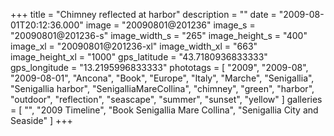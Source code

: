 +++
title = "Chimney reflected at harbor"
description = ""
date = "2009-08-01T20:12:36.000"
image = "20090801@201236"
image_s = "20090801@201236-s"
image_width_s = "265"
image_height_s = "400"
image_xl = "20090801@201236-xl"
image_width_xl = "663"
image_height_xl = "1000"
gps_latitude = "43.7180936833333"
gps_longitude = "13.2195996833333"
phototags = [ "2009", "2009-08", "2009-08-01", "Ancona", "Book", "Europe", "Italy", "Marche", "Senigallia", "Senigallia harbor", "SenigalliaMareCollina", "chimney", "green", "harbor", "outdoor", "reflection", "seascape", "summer", "sunset", "yellow" ]
galleries = [ "", "2009 Timeline", "Book Senigallia Mare Collina", "Senigallia City and Seaside" ]
+++
